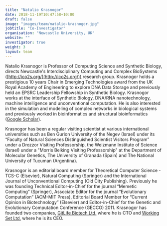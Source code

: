 ```yaml
---
title: "Natalio Krasnogor"
date: 2018-11-19T10:47:58+10:00
draft: false
image: "images/team/natalio-krasnogor.jpg"
jobtitle: "Co-Investigator"
organisation: "Newcastle University, UK"
website: ""
investigator: true
weight: 3
layout: team
---
```


Natalio Krasnogor is Professor of Computing Science and Synthetic Biology, directs Newcastle's Interdisciplinary Computing and Complex BioSystems ([http://ico2s.org/](http://ico2s.org/)) research group. Krasnogor holds a prestigious 10 years Chair in Emerging Technologies award from the UK Royal Academy of Engineering to explore DNA Data Storage and previously held an EPSRC Leadership Fellowship in Synthetic Biology. Krasnogor works at the interface of Synthetic Biology, DNA/RNA nanotechnology, machine intelligence and unconventional computation. He is also interested in the simulation and modeling of complex networks in biological systems and previously worked in bioinformatics and structural bioinformatics ([Google Scholar](https://scholar.google.co.uk/citations?hl=en&user=gx1FuhUAAAAJ&view_op=list_works&sortby=pubdate)).

Krasnogor has been a regular visiting scientist at various international universities such as Ben Gurion University of the Negev (Israel) under its “Faculty of Natural Sciences Distinguished Scientist Visitors Program” under a Drozzor Visiting Professorship, the Weizmann Institute of Science (Israel) under a "Morris Belking Visiting Professorship" at the Department of Molecular Genetics, The University of Granada (Spain) and The National University of Tucuman (Argentina).

Krasnogor is an editorial board member for Theoretical Computer Science - TCS-C (Elsevier), Natural Computing (Springer) and the International Journal of Unconventional Computing (Old City Publishing). Previously he was founding Technical Editor-in-Chief for the journal “Memetic Computing” (Springer), Associate Editor for the journal “Evolutionary Computation” (ACM-MIT Press), Editorial Board Member for “Current Opinion in Biotechnology” (Elsevier) and Editor-in-Chief for the Genetic and Evolutionary Computation Conference (GECCO) 2011. Krasnogor has founded two companies,  [GitLife Biotech Ltd.](https://www.gitlifebiotech.com) where he is CTO and [Working Set Ltd.](https://www.workliapp.com) where he is its CEO.
